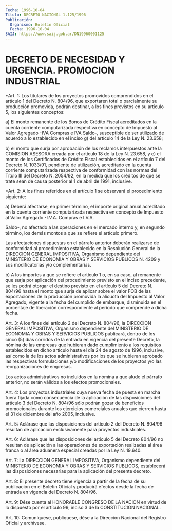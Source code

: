 ```yaml
---
Fecha: 1996-10-04
Título: DECRETO NACIONAL 1.125/1996
Publicación:
  Organismo: Boletín Oficial
  Fecha: 1996-10-04
SAIJ: https://www.saij.gob.ar/DN19960001125
---
```

# DECRETO DE NECESIDAD Y URGENCIA. PROMOCION INDUSTRIAL

<a id="1"></a>
*Art. 1: Los titulares de los proyectos promovidos comprendidos en el artículo  1 del Decreto  N. 804/96,  que exportaren total o parcialmente su producción promovida, podrán destinar,  a los fines previstos   en  su  artículo  5,  los  siguientes  conceptos:

a) El monto remanente de los Bonos de Crédito Fiscal acreditados en la  cuenta  corriente  computarizada  respectiva  en  concepto   de Impuesto  al  Valor Agregado -IVA Compras e IVA Saldo-, susceptible de ser utilizado  de  acuerdo  a lo establecido en el inciso g) del artículo 14 de la Ley N. 23.658;

b) el monto que surja por aprobación  de  los reclamos interpuestos ante la COMISION ASESORA creada por el artículo 18 de la Ley N. 23.658, y c)  el monto de los Certificados de Crédito Fiscal establecidos  en el artículo 7 del  Decreto  N. 1033/91, pendiente de utilización, acreditado  en  la  cuenta corriente  computarizada  respectiva  de conformidad con las normas del Título III del Decreto N. 2054/92, en la medida que los créditos  de que se trate sean de causa posterior al 1 de abril de 1991, inclusive.

<a id="2"></a>
*Art. 2: A los fines referidos  en  el  artículo  1 se observará el procedimiento siguiente:

a) Deberá afectarse, en primer término, el importe  original  anual acreditado  en  la  cuenta  corriente  computarizada  respectiva en concepto  de  Impuesto al Valor Agregado -I.V.A. Compras  e  I.V.A.

Saldo-, no afectado  a  las operaciones en el mercado interno y, en segundo término, los demás  montos  a  que  se  refiere el artículo primero.

Las  afectaciones  dispuestas  en  el  párrafo  anterior    deberán realizarse  de  conformidad  al  procedimiento  establecido  en  la Resolución  General  de  la DIRECCION GENERAL IMPOSITIVA, Organismo dependiente del MINISTERIO DE ECONOMIA Y OBRAS Y SERVICIOS PUBLICOS N. 4209 y sus modificatorias y/o complementarias.

b) A los importes a que se  refiere el artículo 1 o, en su caso, al remanente que surja por aplicación del procedimiento previsto en el inciso precedente, se les podrá  otorgar  el destino previsto en el artículo 5 del Decreto N. 804/96 hasta el monto que surja de aplicar sobre el valor FOB de las exportaciones de  la producción promovida la alícuota del Impuesto al Valor Agregado, vigente  a la fecha del cumplido  de  embarque,  disminuida  en el porcentaje de liberación correspondiente    al  período  que  comprende  a  dicha  fecha.

<a id="3"></a>
Art.  3:  A los fines del artículo 2 del  Decreto  N. 804/96,  la DIRECCION GENERAL  IMPOSITIVA, Organismo dependiente del MINISTERIO DE ECONOMIA Y OBRAS  Y  SERVICIOS PUBLICOS publicará, dentro de los cinco (5) días corridos de  la  entrada  en  vigencia  del presente Decreto, la nómina de las empresas que hubieran dado cumplimiento a los  requisitos establecidos en dicho artículo hasta el día  24  de agosto de 1996, inclusive, así como la de los actos administrativos por los  que se hubieran aprobado las respectivas formulaciones y/o modificaciones   de  los  proyectos  y/o  las  reorganizaciones  de empresas.

Los actos administrativos  no incluidos en la nómina a que alude el párrafo  anterior, no serán válidos  a  los  efectos  promocionales.

<a id="4"></a>
Art. 4: Los  proyectos  industriales cuya nueva fecha de puesta en marcha  fuera fijada como consecuencia  de  la  aplicación  de  las disposiciones del artículo 3 del Decreto N. 804/96 sólo podrán gozar de beneficios  promocionales  durante  los  ejercicios  comerciales anuales  que  cierren  hasta  el  31  de  diciembre  del  año 2005, inclusive.

<a id="5"></a>
Art. 5: Aclárase que las disposiciones del artículo 2 del  Decreto N. 804/96  resultan  de  aplicación  exclusivamente  para proyectos industriales.

<a id="6"></a>
Art. 6: Aclárase que las disposiciones del artículo 5  del Decreto 804/96  no  resultan de aplicación a las operaciones de exportación realizadas al  área  franca o al área aduanera especial creadas por la Ley N. 19.640.

<a id="7"></a>
Art. 7: La DIRECCION  GENERAL  IMPOSITIVA,  Organismo dependiente del MINISTERIO DE ECONOMIA Y OBRAS Y SERVICIOS PUBLICOS, establecerá  las  disposiciones necesarias para la  aplicación  del presente decreto.

<a id="8"></a>
Art. 8: El presente decreto tiene vigencia a partir de la fecha de su publicación en el  Boletín  Oficial y producirá efectos desde la fecha de entrada en vigencia del Decreto N. 804/96.

<a id="9"></a>
Art. 9: Dése cuenta al HONORABLE  CONGRESO  DE LA NACION en virtud de  lo  dispuesto por el artículo 99, inciso 3 de  la  CONSTITUCION NACIONAL.

<a id="10"></a>
Art. 10: Comuníquese,  publíquese,  dése  a la Dirección Nacional del Registro Oficial y archívese.